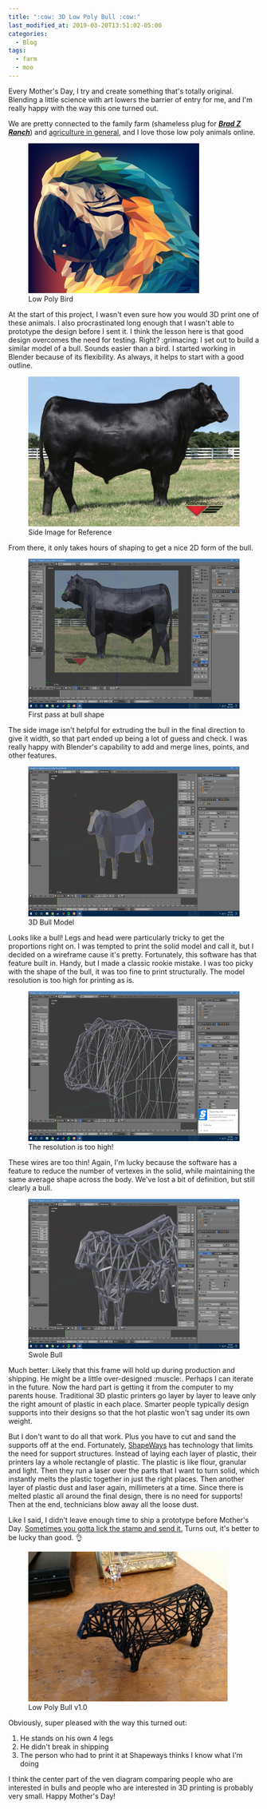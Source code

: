 ```yaml
---
title: ":cow: 3D Low Poly Bull :cow:"
last_modified_at: 2019-03-20T13:51:02-05:00
categories:
  - Blog
tags:
  - farm
  - moo
---
```

Every Mother's Day, I try and create something that's totally original. Blending a little science with art lowers the barrier of entry for me, and I'm really happy with the way this one turned out. 

We are pretty connected to the family farm (shameless plug for [***Brad Z Ranch***](https://bradzranch.wordpress.com/)) and [agriculture in general](https://www.youtube.com/watch?v=LRIlPIaStPc), and I love those low poly animals online.
<figure class="half full">
	<img src="/assets/images/low_poly_bird.jpg" style="height:300px">
	<figcaption>Low Poly Bird</figcaption>
</figure>
At the start of this project, I wasn't even sure how you would 3D print one of these animals. I also procrastinated long enough that I wasn't able to prototype the design before I sent it. I think the lesson here is that good design overcomes the need for testing. Right? :grimacing: I set out to build a similar model of a bull. Sounds easier than a bird. I started working in Blender because of its flexibility. As always, it helps to start with a good outline. 
<figure class="half full">
	<img src="/assets/images/Side_ref.jpg" style="height:300px">
	<figcaption>Side Image for Reference</figcaption>
</figure>
From there, it only takes hours of shaping to get a nice 2D form of the bull.
<figure class="half full">
	<img src="/assets/images/2dBull.png" style="height:300px">
	<figcaption>First pass at bull shape</figcaption>
</figure>
The side image isn't helpful for extruding the bull in the final direction to give it width, so that part ended up being a lot of guess and check. I was really happy with Blender's capability to add and merge lines, points, and other features.
<figure class="half full">
	<img src="/assets/images/bullfirst.png" style="height:300px">
	<figcaption>3D Bull Model</figcaption>
</figure>
Looks like a bull! Legs and head were particularly tricky to get the proportions right on. I was tempted to print the solid model and call it, but I decided on a wireframe cause it's pretty. Fortunately, this software has that feature built in. Handy, but I made a classic rookie mistake. I was too picky with the shape of the bull, it was too fine to print structurally. The model resolution is too high for printing as is.
<figure class="half full">
	<img src="/assets/images/high_res_bull.png" style="height:300px">
	<figcaption>The resolution is too high!</figcaption>
</figure>
These wires are too thin! Again, I'm lucky because the software has a feature to reduce the number of vertexes in the solid, while maintaining the same average shape across the body. We've lost a bit of definition, but still clearly a bull.
<figure class="half full">
	<img src="/assets/images/thic_bull.png" style="height:300px">
	<figcaption>Swole Bull </figcaption>
</figure>
Much better. Likely that this frame will hold up during production and shipping. He might be a little over-designed :muscle:. Perhaps I can iterate in the future.  Now the hard part is getting it from the computer to my parents house. Traditional 3D plastic printers go layer by layer to leave only the right amount of plastic in each place. Smarter people typically design supports into their designs so that the hot plastic won't sag under its own weight. 

But I don't want to do all that work. Plus you have to cut and sand the supports off at the end. Fortunately, [ShapeWays](https://www.shapeways.com/) has technology that limits the need for support structures. Instead of laying each layer of plastic, their printers lay a whole rectangle of plastic. The plastic is like flour, granular and light. Then they run a laser over the parts that I want to turn solid, which instantly melts the plastic together in just the right places. Then another layer of plastic dust and laser again, millimeters at a time. Since there is melted plastic all around the final design, there is no need for supports! Then at the end, technicians blow away all the loose dust. 

Like I said, I didn't leave enough time to ship a prototype before Mother's Day. [Sometimes you gotta lick the stamp and send it.](https://streamable.com/pbmq9) Turns out, it's better to be lucky than good. :ok_hand:  
<figure class="full">
	<img src="/assets/images/bull_final.jpg" style="height:300px">
	<figcaption>Low Poly Bull v1.0</figcaption>
</figure>

Obviously, super pleased with the way this turned out: 
1. He stands on his own 4 legs
2. He didn't break in shipping
3. The person who had to print it at Shapeways thinks I know what I'm doing

I think the center part of the ven diagram comparing people who are interested in bulls and people who are interested in 3D printing is probably very small. Happy Mother's Day!